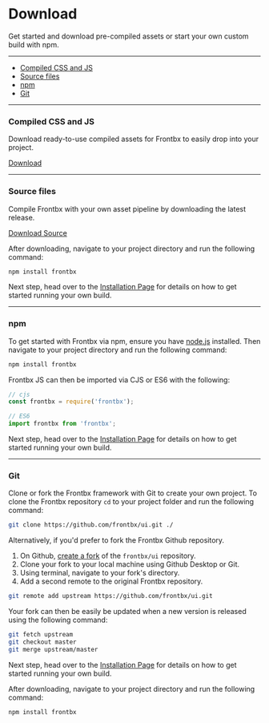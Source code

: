 # Download

Get started and download pre-compiled assets or start your own custom build with npm.

---

*	[Compiled CSS and JS](#compiled-css-and-js)
*	[Source files](#source-files)
*	[npm](#npm)
*	[Git](#git)

---

### Compiled CSS and JS

Download ready-to-use compiled assets for Frontbx to easily drop into your project.

<a target="blank" href="https://download-directory.github.io/?url=https%3A%2F%2Fgithub.com%2Ffrontbx%2Fui%2Ftree%2Fmain%2Fdist" class="btn btn-primary">Download</a>

---

### Source files

Compile Frontbx with your own asset pipeline by downloading the latest release.

<a href="https://github.com/frontbx/ui/archive/refs/heads/main.zip" target="_blank" class="btn btn-primary">Download Source</a>

After downloading, navigate  to your project directory and run the following command:

```bash
npm install frontbx
```

Next step, head over to the [Installation Page](../installation/index.html) for details on how to get started running your own build.

---

### npm

To get started with Frontbx via npm, ensure you have [node.js](https://nodejs.org/en) installed. Then navigate to your project directory and run the following command:

```bash
npm install frontbx
```

Frontbx JS can then be imported via CJS or ES6 with the following:

```javascript
// cjs
const frontbx = require('frontbx');

// ES6
import frontbx from 'frontbx';
```

Next step, head over to the [Installation Page](../installation/index.html) for details on how to get started running your own build.

---

### Git

Clone or fork the Frontbx framework with Git to create your own project. To clone the Frontbx repository `cd` to your project folder and run the following command:

```bash
git clone https://github.com/frontbx/ui.git ./
```

Alternatively, if you'd prefer to fork the Frontbx Github repository.

1.	On Github, [create a fork](https://docs.github.com/en/pull-requests/collaborating-with-pull-requests/working-with-forks/fork-a-repo) of the `frontbx/ui` repository.
2.	Clone your fork to your local machine using Github Desktop or Git.
3.	Using terminal, navigate to your fork's directory.
4.	Add a second remote to the original Frontbx repository.

```bash
git remote add upstream https://github.com/frontbx/ui.git
```

Your fork can then be easily be updated when a new version is released using the following command:

```bash
git fetch upstream
git checkout master
git merge upstream/master
```

Next step, head over to the [Installation Page](../installation/index.html) for details on how to get started running your own build.

After downloading, navigate  to your project directory and run the following command:

```bash
npm install frontbx
```